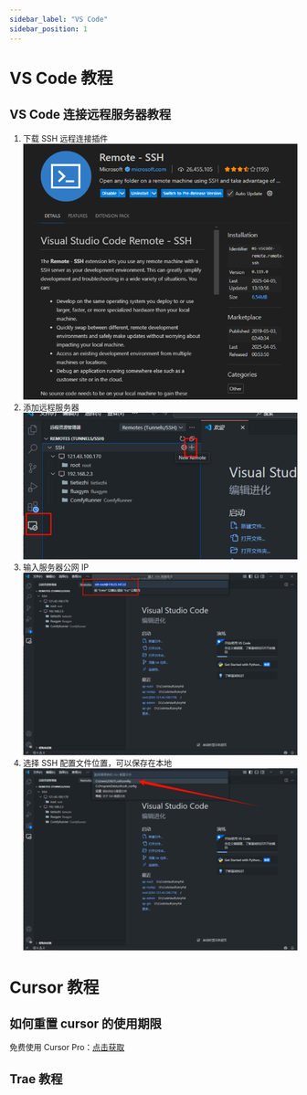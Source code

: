 ```yaml
---
sidebar_label: "VS Code"
sidebar_position: 1
--- 
```

# VS Code 教程

## VS Code 连接远程服务器教程

1. 下载 SSH 远程连接插件
   ![alt text](../../../src/image/t_image31.png)
2. 添加远程服务器
   ![alt text](../../../src/image/t_image32.png)
3. 输入服务器公网 IP
   ![alt text](../../../src/image/t_image33.png)
4. 选择 SSH 配置文件位置，可以保存在本地
   ![alt text](../../../src/image/t_image34.png)

# Cursor 教程

## 如何重置 cursor 的使用期限

免费使用 Cursor Pro：[点击获取](https://github.com/yuaotian/go-cursor-help)

## Trae 教程
